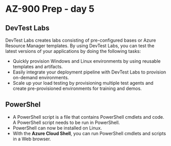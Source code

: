# AZ-900 Prep - day 5
## DevTest Labs
DevTest Labs creates labs consisting of pre-configured bases or Azure Resource Manager templates. By using DevTest Labs, you can test the latest versions of your applications by doing the following tasks:
- Quickly provision Windows and Linux environments by using reusable templates and artifacts.
- Easily integrate your deployment pipeline with DevTest Labs to provision on-demand environments.
- Scale up your load testing by provisioning multiple test agents and create pre-provisioned environments for training and demos.

## PowerShel
- A PowerShell script is a file that contains PowerShell cmdlets and code. A PowerShell script needs to be run in PowerShell.
- PowerShell can now be installed on Linux. 
- With the **Azure Cloud Shell**, you can run PowerShell cmdlets and scripts in a Web browser. 
